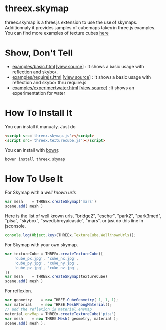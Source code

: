 threex.skymap
=============
threex.skymap is a three.js extension to use the use of skymaps.
Additionnaly it provides samples of cubemaps taken in three.js examples.
You can find more examples of texture cubes [here](http://www.humus.name/index.php?page=Textures&&start=0)

Show, Don't Tell
================
* [examples/basic.html](http://jeromeetienne.github.io/threex.sample/examples/basic.html)
\[[view source](https://github.com/jeromeetienne/threex.sample/blob/master/examples/basic.html)\] :
It shows a basic usage with reflection and skybox.
* [examples/requirejs.html](http://jeromeetienne.github.io/threex.sample/examples/requirejs.html)
\[[view source](https://github.com/jeromeetienne/threex.sample/blob/master/examples/requirejs.html)\] :
It shows a basic usage with reflection and skybox thru require.js
* [examples/experimentwater.html](http://jeromeetienne.github.io/threex.sample/examples/experimentwater.html)
\[[view source](https://github.com/jeromeetienne/threex.sample/blob/master/examples/experimentwater.html)\] :
It shows an experimentation for water


How To Install It
=================

You can install it manually. Just do 

```html
<script src='threex.skymap.js'></script>
<script src='threex.texturecube.js'></script>
```

You can install with [bower](http://bower.io/).

```bash
bower install threex.skymap
```

How To Use It
=============

For Skymap with a *well known urls*

```javascript
var mesh	= THREEx.createSkymap('mars')
scene.add( mesh )
```

Here is the list of well known urls, "bridge2", "escher", "park2", "park3med", "pisa", "skybox", "swedishroyalcastle", "mars". or just do this line in jsconsole.

```javascript
console.log(Object.keys(THREEx.TextureCube.WellKnownUrls));
```

For Skymap with your own skymap.

```javascript
var textureCube	= THREEx.createTextureCube([
	'cube_px.jpg', 'cube_nx.jpg',
	'cube_py.jpg', 'cube_ny.jpg',
	'cube_pz.jpg', 'cube_nz.jpg',
])
var mesh	= THREEx.createSkymap(textureCube)
scene.add( mesh )
```

For reflexion.

```javascript
var geometry	= new THREE.CubeGeometry( 1, 1, 1);
var material	= new THREE.MeshPhongMaterial();
// add the reflexion in material.envMap
material.envMap	= THREEx.createTextureCube('pisa')
var mesh	= new THREE.Mesh( geometry, material );
scene.add( mesh );
```
